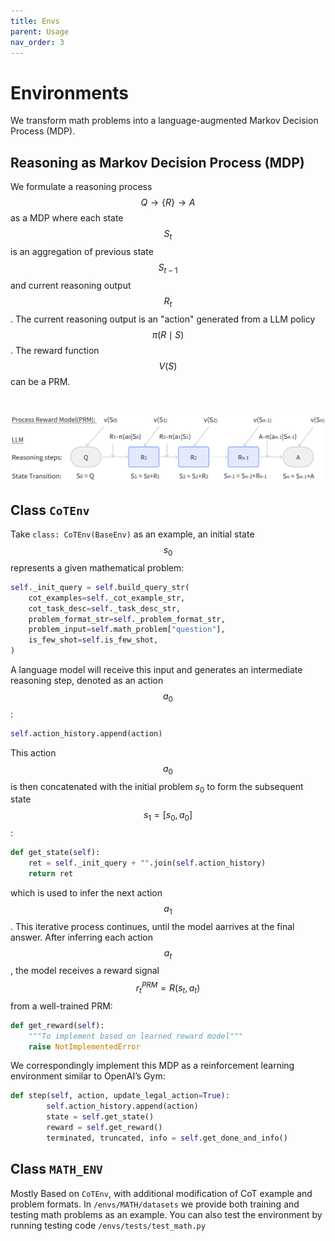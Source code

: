 ```yaml
---
title: Envs
parent: Usage
nav_order: 3
---
```


<script type="text/javascript" async
  src="https://cdn.jsdelivr.net/npm/mathjax@3/es5/tex-mml-chtml.js">
</script>


# Environments

We transform math problems into a language-augmented Markov Decision
Process (MDP). 

## Reasoning as Markov Decision Process (MDP)

We formulate a reasoning process $$ Q \rightarrow \{R\} \rightarrow A$$ as a MDP where each state $$S_t$$ is an aggregation of previous state $$S_{t-1}$$ and current reasoning output $$R_t$$. The current reasoning output is an "action" generated from a LLM policy $$\pi (R\mid S) $$. The reward function $$V(S)$$ can be a PRM.

<br>



![MDP](../../assets/images/mdp.png)


## Class `CoTEnv` 

Take `class: CoTEnv(BaseEnv)` as an example, an initial state $$s_0$$ represents a given mathematical problem:

```python
self._init_query = self.build_query_str(
    cot_examples=self._cot_example_str,
    cot_task_desc=self._task_desc_str,
    problem_format_str=self._problem_format_str,
    problem_input=self.math_problem["question"],
    is_few_shot=self.is_few_shot,
)
```
A language model will receive  this input and generates an intermediate reasoning step, denoted as an action $$a_0$$:
```python
self.action_history.append(action)
```
This action $$a_0$$ is then concatenated with the initial problem $s_0$ to form the subsequent state $$s_1 = [s_0, a_0]$$:
```python
def get_state(self):
    ret = self._init_query + "".join(self.action_history)
    return ret
```
which is used to infer the next action $$a_1$$. This iterative process continues, until the model aarrives at the final answer. After inferring each action $$a_t$$, the model receives a reward signal $$r_t^{PRM} = R(s_t, a_t)$$ from a well-trained PRM:
```python
def get_reward(self):
    """To implement based on learned reward model"""
    raise NotImplementedError
```

We correspondingly implement this MDP as a reinforcement learning environment similar to OpenAI’s Gym:
```python
def step(self, action, update_legal_action=True):
        self.action_history.append(action)
        state = self.get_state()
        reward = self.get_reward()
        terminated, truncated, info = self.get_done_and_info()
```


## Class `MATH_ENV`

Mostly Based on `CoTEnv`, with additional modification of CoT example and problem formats. In `/envs/MATH/datasets` we provide both training and testing math problems as an example. You can also test the environment by running testing code `/envs/tests/test_math.py`



<!-- ## `RL_ENV` -->
